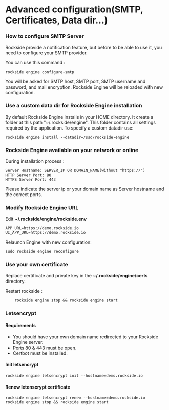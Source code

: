 # <a name="advanced_setup"></a>Advanced configuration(SMTP, Certificates, Data dir...)

### How to configure SMTP Server

Rockside provide a notification feature, but before to be able to use it, you need to configure your SMTP provider.



You can use this command :


```
rockside engine configure-smtp
```

You will be asked for SMTP host, SMTP port, SMTP username and password, and mail encryption. Rockside Engine will be reloaded with new configuration.


### Use a custom data dir for Rockside Engine installation
By default Rockside Engine installs in your HOME directory. It create a folder at this path "~/.rockside/engine". This folder contains all settings required by the application.  To specify a custom datadir use:

```
rockside engine install --datadir=/ssd/rockside-engine
```
### <a name="hostname_options"></a> Rockside Engine available on your network or online

During installation process :

```
Server Hostname: SERVER_IP OR DOMAIN_NAME(without "https://")
HTTP Server Port: 80
HTTPS Server Port: 443
```
Please indicate the server ip or your domain name as Server hostname and the correct ports.


### Modify Rockside Engine URL

Edit **~/.rockside/engine/rockside.env**

```
APP_URL=https://demo.rockside.io
UI_APP_URL=https://demo.rockside.io
```

Relaunch Engine with new configuration:
```
sudo rockside engine reconfigure
```


### Use your own certificate

Replace certificate and private key in the **~/.rockside/engine/certs** directory.

Restart rockside :

```
	rockside engine stop && rockside engine start
```

### Letsencrypt

#### Requirements

- You should have your own domain name redirected to your Rockside Engine server.
- Ports 80 & 443 must be open.
- Certbot must be installed.


#### Init letsencrypt
```
rockside engine letsencrypt init --hostname=demo.rockside.io
```

#### Renew letenscrypt certificate
```
rockside engine letsencrypt renew --hostname=demo.rockside.io
rockside engine stop && rockside engine start
```